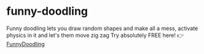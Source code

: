 # funny-doodling
Funny doodling lets you draw random shapes and make all a mess, activate physics in it and let's them move zig zag
Try absolutely FREE here! 👉 [FunnyDoodling](https://swapagrawal14.github.io/funny-doodling/)
